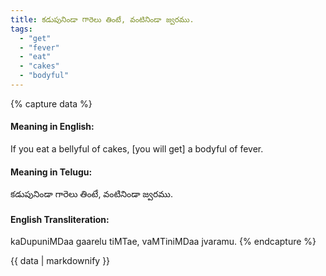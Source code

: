 ```yaml
---
title: కడుపునిండా గారెలు తింటే, వంటినిండా జ్వరము.
tags:
  - "get"
  - "fever"
  - "eat"
  - "cakes"
  - "bodyful"
---
```


{% capture data %}
#### Meaning in English:
If you eat a bellyful of cakes, [you will get] a bodyful of fever.

#### Meaning in Telugu:
కడుపునిండా గారెలు తింటే, వంటినిండా జ్వరము.

#### English Transliteration:
kaDupuniMDaa gaarelu tiMTae, vaMTiniMDaa jvaramu.
{% endcapture %}

<div class="notice">{{ data | markdownify }}</div>

